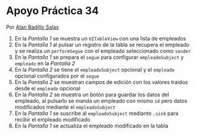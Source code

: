 # Apoyo Práctica 34

Por [Alan Badillo Salas](https://www.nomadacode.com)

1. En la *Pantalla 1* se muestra un `UITableView` con una lista de empleados
2. En la *Pantalla 1* al pulsar un registro de la tabla se recupera el empleado y se realiza un `performSegue` con el empleado seleccionado como `sender`
3. En la *Pantalla 1* se prepara el `segue` para configurar `empleadoSubject` y `empleado` en la *Pantalla 2*
4. En la *Pantalla 2* se tiene el `empleadoSubject` opcional y el `empleado` opcional configurados por el `segue`
5. En la *Pantalla 2* se muestran campos de edición con los valores traídos desde el `empleado` opcional
6. En la *Pantalla 2* se muestra un botón para guardar los datos del empleado, al pulsarlo se manda un empleado con mismo `id` pero datos modificados mediante el `empleadoSubject`
7. En la *Pantalla 1* se suscribe al `empleadoSubject` mediante `.sink` para recibir el empleado modificado
8. En la *Pantalla 1* se actualiza el empleado modificado en la tabla